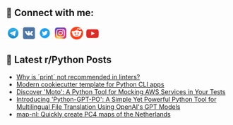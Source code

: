 ## 🔎 Connect with me:
[<img src="https://github.com/bullbesh/bullbesh/blob/main/images/Telegram.png" width="32" height="32" />](https://t.me/bullbesh)
[<img src="https://github.com/bullbesh/bullbesh/blob/main/images/VK.png" width="32" height="32" />](https://vk.com/bullbesh)
[<img src="https://github.com/bullbesh/bullbesh/blob/main/images/Twitter.png" width="32" height="32" />](https://twitter.com/bullbesh1)
[<img src="https://github.com/bullbesh/bullbesh/blob/main/images/Instagram.png" width="32" height="32" />](https://www.instagram.com/bullbesh)
[<img src="https://github.com/bullbesh/bullbesh/blob/main/images/Reddit.png" width="32" height="32" />](https://www.reddit.com/user/bullbesh)
[<img src="https://github.com/bullbesh/bullbesh/blob/main/images/YouTube.png" width="32" height="32" />](https://www.youtube.com/channel/UCtfjRs6uzgq5mfm8S06WTcg)

## 📕 Latest r/Python Posts
<!-- BLOG-POST-LIST:START -->
- [Why is ´print´ not recommended in linters?](https://www.reddit.com/r/Python/comments/18aiy0v/why_is_print_not_recommended_in_linters/)
- [Modern cookiecutter template for Python CLI apps](https://www.reddit.com/r/Python/comments/18aiwky/modern_cookiecutter_template_for_python_cli_apps/)
- [Discover &#39;Moto&#39;: A Python Tool for Mocking AWS Services in Your Tests](https://www.reddit.com/r/Python/comments/18aitoc/discover_moto_a_python_tool_for_mocking_aws/)
- [Introducing &#39;Python-GPT-PO&#39;: A Simple Yet Powerful Python Tool for Multilingual File Translation Using OpenAI&#39;s GPT Models](https://www.reddit.com/r/Python/comments/18ai3rn/introducing_pythongptpo_a_simple_yet_powerful/)
- [map-nl: Quickly create PC4 maps of the Netherlands](https://www.reddit.com/r/Python/comments/18afn9r/mapnl_quickly_create_pc4_maps_of_the_netherlands/)
<!-- BLOG-POST-LIST:END -->
